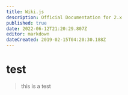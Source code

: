 ```yaml
---
title: Wiki.js
description: Official Documentation for 2.x
published: true
date: 2022-06-12T21:20:29.807Z
editor: markdown
dateCreated: 2019-02-15T04:20:30.188Z
---
```


# test
> this is a test
